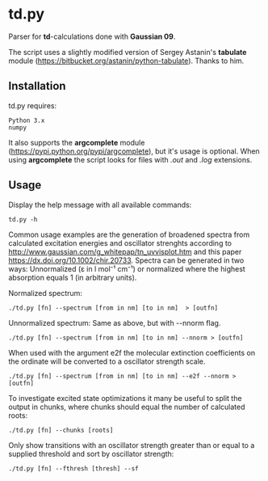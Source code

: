 # td.py

Parser for **td**-calculations done with **Gaussian 09**.

The script uses a slightly modified version of Sergey Astanin's **tabulate** module (https://bitbucket.org/astanin/python-tabulate). Thanks to him.

Installation
----------------
td.py requires:

    Python 3.x
    numpy
    
It also supports the **argcomplete** module (https://pypi.python.org/pypi/argcomplete),  but it's usage is optional. When using **argcomplete** the script looks for files with *.out* and *.log* extensions.

Usage
---------
Display the help message with all available commands:

	td.py -h

Common usage examples are the generation of broadened spectra from calculated excitation energies and oscillator strenghts according to http://www.gaussian.com/g_whitepap/tn_uvvisplot.htm and this paper https://dx.doi.org/10.1002/chir.20733. Spectra can be generated in two ways: Unnormalized (ε in l mol⁻¹ cm⁻¹) or normalized where the highest absorption equals 1 (in arbitrary units).

Normalized spectrum:

	./td.py [fn] --spectrum [from in nm] [to in nm]  > [outfn]
	
Unnormalized spectrum: Same as above, but with --nnorm flag.

	./td.py [fn] --spectrum [from in nm] [to in nm] --nnorm > [outfn]
	
When used with the argument e2f the molecular extinction coefficients on the ordinate will be converted to a oscillator strength scale.

	./td.py [fn] --spectrum [from in nm] [to in nm] --e2f --nnorm > [outfn]

To investigate excited state optimizations it many be useful to split the output in chunks, where chunks should equal the number of calculated roots:

	./td.py [fn] --chunks [roots]

Only show transitions with an oscillator strength greater than or equal to a supplied threshold and sort by oscillator strength:
	
	./td.py [fn] --fthresh [thresh] --sf

